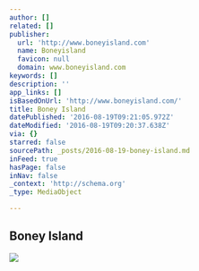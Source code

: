 ```yaml
---
author: []
related: []
publisher:
  url: 'http://www.boneyisland.com'
  name: Boneyisland
  favicon: null
  domain: www.boneyisland.com
keywords: []
description: ''
app_links: []
isBasedOnUrl: 'http://www.boneyisland.com/'
title: Boney Island
datePublished: '2016-08-19T09:21:05.972Z'
dateModified: '2016-08-19T09:20:37.638Z'
via: {}
starred: false
sourcePath: _posts/2016-08-19-boney-island.md
inFeed: true
hasPage: false
inNav: false
_context: 'http://schema.org'
_type: MediaObject

---
```

<article style=""><h1>Boney Island</h1><img src="http://www.boneyisland.com/images/LikeUs.png" /></article>